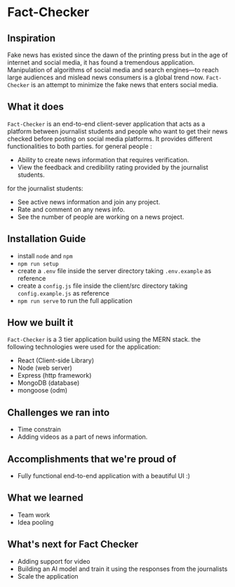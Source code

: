 # Fact-Checker

## Inspiration

Fake news has existed since the dawn of the printing press but in the age of internet and
social media, it has found a tremendous application. Manipulation of algorithms of social
media and search engines—to reach large audiences and mislead news consumers is a
global trend now. `Fact-Checker` is an attempt to minimize the fake news that enters social media.

## What it does

`Fact-Checker` is an end-to-end client-sever application that acts as a platform between journalist students and people who want to get their news checked before posting on social media platforms.
It provides different functionalities to both parties. for general people :

- Ability to create news information that requires verification.
- View the feedback and credibility rating provided by the journalist students.

for the journalist students:

- See active news information and join any project.
- Rate and comment on any news info.
- See the number of people are working on a news project.

## Installation Guide

- install `node` and `npm`
- `npm run setup`
- create a `.env` file inside the server directory taking `.env.example` as reference
- create a `config.js` file inside the client/src directory taking `config.example.js` as reference
- `npm run serve` to run the full application

## How we built it

`Fact-Checker` is a 3 tier application build using the MERN stack. the following technologies were used for the application:

- React (Client-side Library)
- Node (web server)
- Express (http framework)
- MongoDB (database)
- mongoose (odm)

## Challenges we ran into

- Time constrain
- Adding videos as a part of news information.

## Accomplishments that we're proud of

- Fully functional end-to-end application with a beautiful UI :)

## What we learned

- Team work
- Idea pooling

## What's next for Fact Checker

- Adding support for video
- Building an AI model and train it using the responses from the journalists
- Scale the application
